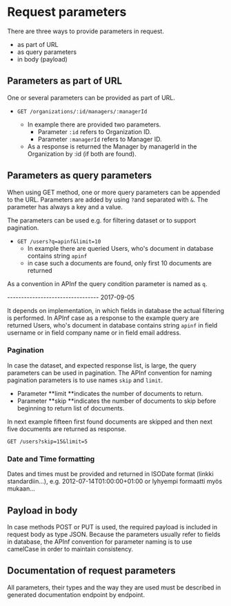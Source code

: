 # Request parameters

There are three ways to provide parameters in request.

* as part of URL
* as query parameters
* in body \(payload\)

## Parameters as part of URL

One or several parameters can be provided as part of URL.

* `GET /organizations/:id/managers/:managerId`

  * In example there are provided two parameters. 
    * Parameter `:id` refers to Organization ID. 
    * Parameter `:managerId` refers to Manager ID. 
  * As a response is returned the Manager by managerId in the Organization by :id \(if both are found\).

## Parameters as query parameters

When using GET method, one or more query parameters can be appended to the URL. Parameters are added by using `?`and separated with `&`. The parameter has always a key and a value.

The parameters can be used e.g. for filtering dataset or to support pagination.

* `GET /users?q=apinf&limit=10`
  * In example there are queried Users, who's document in database contains string `apinf` 
  * in case such a documents are found, only first 10 documents are returned

As a convention in APInf the query condition parameter is named as `q`.



--------------------------------- 2017-09-05

It depends on implementation, in which fields in database the actual filtering is performed. In APInf case as a response to the example query are returned Users, who's document in database contains string `apinf` in field username  or in field company name or in field email address.

### Pagination

In case the dataset, and expected response list, is large, the query parameters can be used in pagination. The APInf convention for naming pagination parameters is to use names `skip` and `limit`.

* Parameter **limit **indicates the number of documents to return. 
* Parameter **skip **indicates the number of documents to skip before beginning to return list of documents.

In next example fifteen first found documents are skipped and then next five documents are returned as response.

`GET /users?skip=15&limit=5`

### Date and Time formatting

Dates and times must be provided and returned in ISODate format \(linkki standardiin...\), e.g. 2012-07-14T01:00:00+01:00 or lyhyempi formaatti myös mukaan...

## Payload in body

In case methods POST or PUT is used, the required payload is included in request body as type JSON. Because the parameters usually refer to fields in database, the APInf convention for parameter naming is to use camelCase in order to maintain consistency.

## Documentation of request parameters

All parameters, their types and the way they are used must be described in generated documentation endpoint by endpoint.

